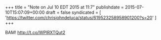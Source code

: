 +++
title = "Note on Jul 10 EDT 2015 at 11:7"
publishdate = 2015-07-10T15:07:09+00:00
draft = false
syndicated = [ 'https://twitter.com/chrisjohndeluca/status/619523258958901200?s=20' ]
+++

BAM! http://t.co/WPlRXTQut2
